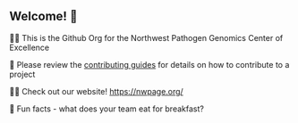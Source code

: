 ## Welcome! 👋

🙋‍♀️ This is the Github Org for the Northwest Pathogen Genomics Center of Excellence

🌈 Please review the [contributing guides](CONTRIBUTING.md) for details on how to contribute to a project

👩‍💻 Check out our website! https://nwpage.org/

🍿 Fun facts - what does your team eat for breakfast?

<!--

**Here are some ideas to get you started:**

🙋‍♀️ A short introduction - what is your organization all about?
🌈 Contribution guidelines - how can the community get involved?
👩‍💻 Useful resources - where can the community find your docs? Is there anything else the community should know?
🍿 Fun facts - what does your team eat for breakfast?
🧙 Remember, you can do mighty things with the power of [Markdown](https://docs.github.com/github/writing-on-github/getting-started-with-writing-and-formatting-on-github/basic-writing-and-formatting-syntax)
-->
